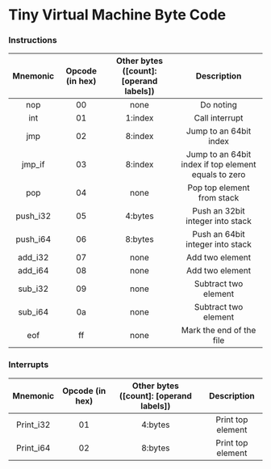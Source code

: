 # Tiny Virtual Machine Byte Code

### Instructions
| Mnemonic | Opcode (in hex) | Other bytes ([count]: [operand labels]) | Description |
|:--------:|:---------------:|:---------------------------------------:|:-----------:|
|nop|00|none|Do noting|
|int|01|1:index|Call interrupt|
|jmp|02|8:index|Jump to an 64bit index|
|jmp_if|03|8:index|Jump to an 64bit index if top element equals to zero|
|pop|04|none|Pop top element from stack|
|push_i32|05|4:bytes|Push an 32bit integer into stack|
|push_i64|06|8:bytes|Push an 64bit integer into stack|
|add_i32|07|none|Add two element|
|add_i64|08|none|Add two element|
|sub_i32|09|none|Subtract two element|
|sub_i64|0a|none|Subtract two element|
|eof|ff|none|Mark the end of the file|

### Interrupts
| Mnemonic | Opcode (in hex) | Other bytes ([count]: [operand labels]) | Description |
|:--------:|:---------------:|:---------------------------------------:|:-----------:|
|Print_i32|01|4:bytes|Print top element|
|Print_i64|02|8:bytes|Print top element|